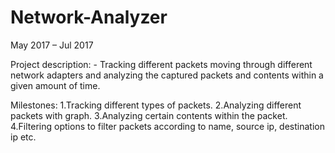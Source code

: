 # Network-Analyzer
May 2017 – Jul 2017

Project description: -
Tracking different packets moving through different network adapters and
analyzing the captured packets and contents within a given amount of time.

Milestones:
1.Tracking different types of packets.
2.Analyzing different packets with graph.
3.Analyzing certain contents within the packet.
4.Filtering options to filter packets according to name, source ip, destination ip etc. 
